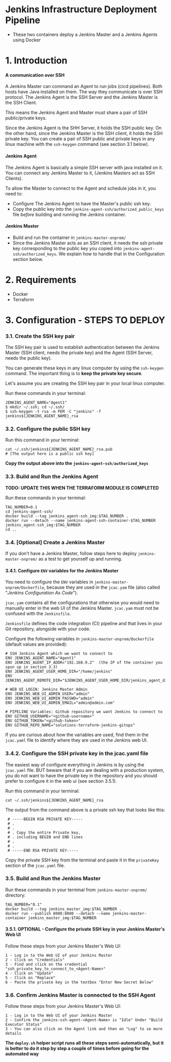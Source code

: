 # Jenkins Infrastructure Deployment Pipeline
  - These two containers deploy a Jenkins Master and a Jenkins Agents using Docker

# 1. Introduction

#### A communication over SSH

A Jenkins Master can command an Agent to run jobs (cicd pipelines). Both hosts have Java installed on them. The way they communicate is over SSH protocol. The Jenkins Agent is the SSH Server and the Jenkins Master is the SSH Client.

This means the Jenkins Agent and Master must share a pair of SSH public/private keys.

Since the Jenkins Agent is the SHH Server, it holds the SSH public key. On the other hand, since the Jenkins Master is the SSH client, it holds the SSH private key. You can create a pair of SSH public and private keys in any linux machine with the `ssh-keygen` command (see section 3.1 below).

#### Jenkins Agent
The Jenkins Agent is basically a simple SSH server with java installed on it. You can connect any Jenkins Master to it, (Jenkins Masters act as SSH Clients).

To allow the Master to connect to the Agent and schedule jobs in it, you need to:
  - Configure The Jenkins Agent to have the Master's public ssh key.
  - Copy the public key into the `jenkins-agent-ssh/authorized_public_keys` file *before* building and running the Jenkins container.

#### Jenkins Master

 - Build and run the container in `jenkins-master-onprem/`
 - Since the Jenkins Master acts as an SSH client, it needs the ssh private key corresponding to the public key you copied into `jenkins-agent-ssh/authorized_keys`. We explain how to handle that in the Configuration section below.

# 2. Requirements
 - Docker
 - Terraform

# 3. Configuration - STEPS TO DEPLOY

### 3.1. Create the SSH key pair
The SSH key pair is used to establish authentication between the Jenkins Master (SSH client, needs the private key) and the Agent (SSH Server, needs the public key).

You can generate these keys in any linux computer by using the `ssh-keygen` command. The important thing is to **keep the private key secure**.

Let's assume you are creating the SSH key pair in your local linux computer.

Run these commands in your terminal:
```
JENKINS_AGENT_NAME="Agent1"
$ mkdir ~/.ssh; cd ~/.ssh/
$ ssh-keygen -t rsa -m PEM -C "jenkins" -f jenkins${JENKINS_AGENT_NAME}_rsa
```

### 3.2. Configure the public SSH key

Run this command in your terminal:
```
cat ~/.ssh/jenkins${JENKINS_AGENT_NAME}_rsa.pub
# [The output here is a public ssh key]
```
**Copy the output above into the `jenkins-agent-ssh/authorized_keys`**

### 3.3. Build and Run the Jenkins Agent
**TODO: UPDATE THIS WHEN THE TERRAFORM MODULE IS COMPLETED**

Run these commands in your terminal:
```
TAG_NUMBER=0.1
cd jenkins-agent-ssh/
docker build --tag jenkins_agent-ssh_img:$TAG_NUMBER .
docker run --detach --name jenkins-agent-ssh-container-$TAG_NUMBER jenkins_agent-ssh_img:$TAG_NUMBER
cd ..
```

### 3.4. [Optional] Create a Jenkins Master

 If you don't have a Jenkins Master, follow steps here to deploy `jenkins-master-onprem/` as a test to get yourself up and running.

#### 3.4.1. Configure `ENV` variables for the Jenkins Master

You need to configure the `ENV` variables in `jenkins-master-onprem/Dockerfile`, because they are used in the `jcac.yam` file (also called "_Jenkins Configuration As Code_").
 
`jcac.yam` contains all the configurations that otherwise you would need to manually enter in the web UI of the Jenkins Master. `jcac.yam` must not be confused with the `Jenkinsfile`.

`Jenkinsfile` defines the code integration (CI) pipeline and that lives in your Git repository, alongside with your code.

Configure the following variables in `jenkins-master-onprem/Dockerfile` (default values are provided):

```
# SSH Jenkins Agent which we want to connect to
ENV JENKINS_AGENT_NAME="Agent1"
ENV JENKINS_AGENT_IP_ADDR="192.168.9.2"  (the IP of the container you spun up in section 3.3)
ENV JENKINS_AGENT_USER_HOME_DIR="/home/jenkins"
ENV JENKINS_AGENT_REMOTE_DIR="$JENKINS_AGENT_USER_HOME_DIR/jenkins_agent_dir"

# WEB UI LOGIN: Jenkins Master Admin
ENV JENKINS_WEB_UI_ADMIN_USER="admin"
ENV JENKINS_WEB_UI_ADMIN_PASSWD="admin"
ENV JENKINS_WEB_UI_ADMIN_EMAIL="admin@admin.com"

# PIPELINE Variables: Github repository we want Jenkins to connect to
ENV GITHUB_USERNAME="<github-username>"
ENV GITHUB_TOKEN="<github-token>"
ENV GITHUB_REPO_NAME="solutions-terraform-jenkins-gitops"
```

If you are curious about how the variables are used, find them in the `jcac.yaml` file to identify where they are used in the Jenkins web UI.

### 3.4.2. Configure the SSH private key in the jcac.yaml file

The easiest way of configure everything in Jenkins is by using the `jcac.yaml` file. BUT beware that if you are dealing with a production system, you do not want to have the private key in the repository and you should prefer to configure it in the web ui (see section 3.5.1).

Run this command in your terminal:
 ```
 cat ~/.ssh/jenkins${JENKINS_AGENT_NAME}_rsa
 ```

The output from the command above is a private ssh key that looks like this:
```
 # -----BEGIN RSA PRIVATE KEY-----
 # .
 # .
 # . Copy the entire Private key,
 # . including BEGIN and END lines
 # .
 # .
 # -----END RSA PRIVATE KEY-----
```

Copy the private SSH key from the terminal and paste it in the `privateKey` section of the `jcac.yaml` file.

### 3.5. Build and Run the Jenkins Master 
Run these commands in your terminal from `jenkins-master-onprem/` directory:
 ```
TAG_NUMBER="0.1"
docker build --tag jenkins_master_img:$TAG_NUMBER .
docker run --publish 8080:8080 --detach --name jenkins-master-container jenkins_master_img:$TAG_NUMBER 
```

#### 3.5.1. OPTIONAL - Configure the private SSH key in your Jenkins Master's Web UI
Follow these steps from your Jenkins Master's Web UI:

```
1 - Log in to the Web UI of your Jenkins Master
2 - Click on "Credentials"
3 - Find and click on the credential "ssh_private_key_to_connect_to_<Agent-Name>"
4 - Click on "Update"
5 - Click on "Replace"
6 - Paste the private key in the textbox "Enter New Secret Below"
```

### 3.6. Confirm Jenkins Master is connected to the SSH Agent
Follow these steps from your Jenkins Master's Web UI:

```
1 - Log in to the Web UI of your Jenkins Master
2 - Confirm the jenkins-ssh-agent-<Agent-Name> is "Idle" Under "Build Executor Status"
3 - You can also click on the Agent link and then on "Log" to se more details
```

**The `deploy.sh` helper script runs all these steps semi-automatically, but it is better to do it step by step a couple of times before going for the automated way**